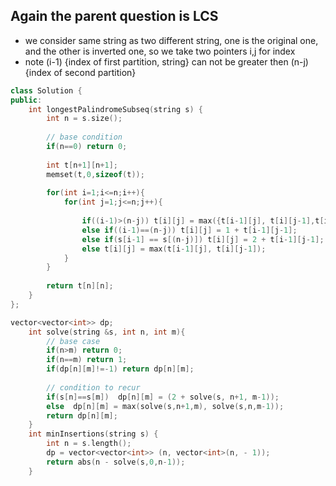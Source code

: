 ## Again the parent question is LCS 
- we consider same string as two different string, one is the original one, and the other is inverted one, so we take two pointers i,j  for index 
- note (i-1) {index of first partition, string} can not be greater then (n-j) {index of second partition}

```cpp
class Solution {
public:
    int longestPalindromeSubseq(string s) {
        int n = s.size();
        
        // base condition
        if(n==0) return 0;
        
        int t[n+1][n+1];
        memset(t,0,sizeof(t));
        
        for(int i=1;i<=n;i++){
            for(int j=1;j<=n;j++){
            
                if((i-1)>(n-j)) t[i][j] = max({t[i-1][j], t[i][j-1],t[i-1][j-1]});  // overflow
                else if((i-1)==(n-j)) t[i][j] = 1 + t[i-1][j-1];                    // when we land to same index from both start and end
                else if(s[i-1] == s[(n-j)]) t[i][j] = 2 + t[i-1][j-1];              // match condition
                else t[i][j] = max(t[i-1][j], t[i][j-1]);                           // else statement
            }
        }
        
        return t[n][n];
    }
};
```
```cpp
vector<vector<int>> dp;
    int solve(string &s, int n, int m){
        // base case
        if(n>m) return 0;
        if(n==m) return 1;
        if(dp[n][m]!=-1) return dp[n][m];
        
        // condition to recur
        if(s[n]==s[m])  dp[n][m] = (2 + solve(s, n+1, m-1));
        else  dp[n][m] = max(solve(s,n+1,m), solve(s,n,m-1));
        return dp[n][m];
    }
    int minInsertions(string s) {
        int n = s.length();
        dp = vector<vector<int>> (n, vector<int>(n, - 1));
        return abs(n - solve(s,0,n-1));
    }
```
